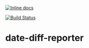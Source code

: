 [![Inline docs](http://inch-ci.org/github/prashantlangade306/date-diff-reporter.svg?branch=main&style=shields)](http://inch-ci.org/github/prashantlangade306/date-diff-reporter)

[![Build Status](https://travis-ci.org/prashantlangade306/date-diff-reporter.png?branch=master)](https://travis-ci.org/prashantlangade306/date-diff-reporter)

# date-diff-reporter
